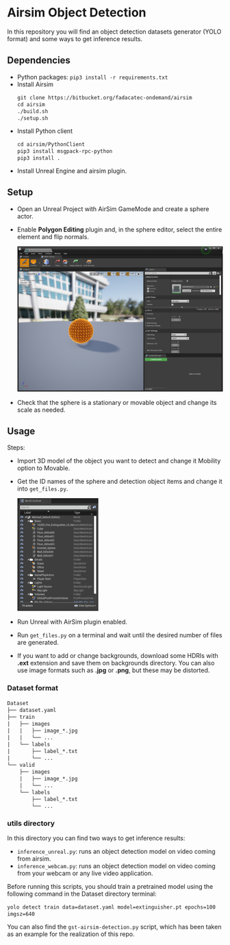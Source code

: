# Airsim Object Detection
In this repository you will find an object detection datasets generator (YOLO format) and some ways to get inference results.

## Dependencies

- Python packages: `pip3 install -r requirements.txt`
- Install Airsim  
    ```
    git clone https://bitbucket.org/fadacatec-ondemand/airsim
    cd airsim
    ./build.sh
    ./setup.sh   
    ```
- Install Python client
    ```
    cd airsim/PythonClient
    pip3 install msgpack-rpc-python
    pip3 install .
    ```
- Install Unreal Engine and airsim plugin. 

## Setup
- Open an Unreal Project with AirSim GameMode and create a sphere actor.
- Enable **Polygon Editing** plugin and, in the sphere editor, select the entire element and flip normals.

    ![image](.doc/sphere_edit.png)

- Check that the sphere is a stationary or movable object and change its scale as needed.

## Usage
Steps:

- Import 3D model of the object you want to detect and change it Mobility option to Movable.
- Get the ID names of the sphere and detection object items and change it into `get_files.py`.

    ![image](.doc/id_name.gif)

- Run Unreal with AirSim plugin enabled.  
- Run `get_files.py` on a terminal and wait until the desired number of files are generated.  
- If you want to add or change backgrounds, download some HDRIs with **.ext** extension and save them on backgrounds directory. You can also use image formats such as **.jpg** or **.png**, but these may be distorted.

### Dataset format
```
Dataset
├── dataset.yaml
├── train
|   ├── images
|   |   ├── image_*.jpg
|   |   └── ...
|   └── labels
|       ├── label_*.txt
|       └── ...
└── valid
    ├── images
    |   ├── image_*.jpg
    |   └── ...
    └── labels    
        ├── label_*.txt
        └── ...
```

### utils directory
In this directory you can find two ways to get inference results:  

- `inference_unreal.py`: runs an object detection model on video coming from airsim.  
- `inference_webcam.py`: runs an object detection model on video coming from your webcam or any live video application.

Before running this scripts, you should train a pretrained model using the following command in the Dataset directory terminal:  
```
yolo detect train data=dataset.yaml model=extinguisher.pt epochs=100 imgsz=640
```  

You can also find the `gst-airsim-detection.py` script, which has been taken as an example for the realization of this repo.

